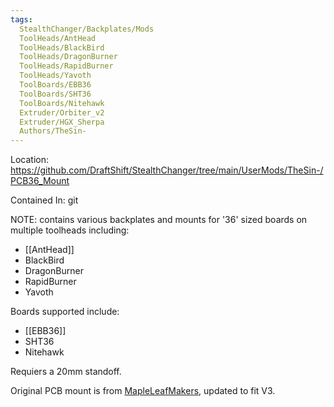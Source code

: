 ```yaml
---
tags:
  StealthChanger/Backplates/Mods
  ToolHeads/AntHead
  ToolHeads/BlackBird
  ToolHeads/DragonBurner
  ToolHeads/RapidBurner
  ToolHeads/Yavoth
  ToolBoards/EBB36
  ToolBoards/SHT36
  ToolBoards/Nitehawk
  Extruder/Orbiter_v2
  Extruder/HGX_Sherpa
  Authors/TheSin-
---
```


Location:  https://github.com/DraftShift/StealthChanger/tree/main/UserMods/TheSin-/PCB36_Mount

Contained In: git

NOTE: contains various backplates and mounts for '36' sized boards on multiple toolheads including:
  * [[AntHead]]
  * BlackBird
  * DragonBurner
  * RapidBurner
  * Yavoth
  
Boards supported include:
  * [[EBB36]]
  * SHT36
  * Nitehawk


Requiers a 20mm standoff.

Original PCB mount is from [MapleLeafMakers](https://github.com/MapleLeafMakers), updated to fit V3.
